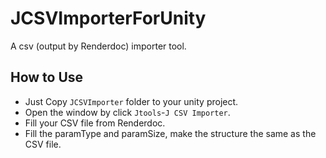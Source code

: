 # JCSVImporterForUnity
A csv (output by Renderdoc) importer tool.

## How to Use
- Just Copy `JCSVImporter` folder to your unity project.
- Open the window by click `Jtools`-`J CSV Importer`.
- Fill your CSV file from Renderdoc.
- Fill the paramType and paramSize, make the structure the same as the CSV file.

